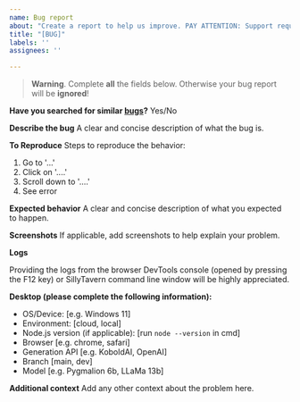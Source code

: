 ```yaml
---
name: Bug report
about: "Create a report to help us improve. PAY ATTENTION: Support requests for external programs (reverse proxies, 3rd party servers, other peoples' forks) will be refused!"
title: "[BUG]"
labels: ''
assignees: ''

---
```


> **Warning**. Complete **all** the fields below. Otherwise your bug report will be **ignored**!

**Have you searched for similar [bugs](https://github.com/SillyTavern/SillyTavern/issues?q=)?**
Yes/No

**Describe the bug**
A clear and concise description of what the bug is.

**To Reproduce**
Steps to reproduce the behavior:
1. Go to '...'
2. Click on '....'
3. Scroll down to '....'
4. See error

**Expected behavior**
A clear and concise description of what you expected to happen.

**Screenshots**
If applicable, add screenshots to help explain your problem.

**Logs**

Providing the logs from the browser DevTools console (opened by pressing the F12 key) or SillyTavern command line window will be highly appreciated.

**Desktop (please complete the following information):**
 - OS/Device: [e.g. Windows 11]
 - Environment: [cloud, local]
 - Node.js version (if applicable): [run `node --version` in cmd]
 - Browser [e.g. chrome, safari]
 - Generation API [e.g. KoboldAI, OpenAI]
 - Branch [main, dev]
 - Model [e.g. Pygmalion 6b, LLaMa 13b]

**Additional context**
Add any other context about the problem here.
